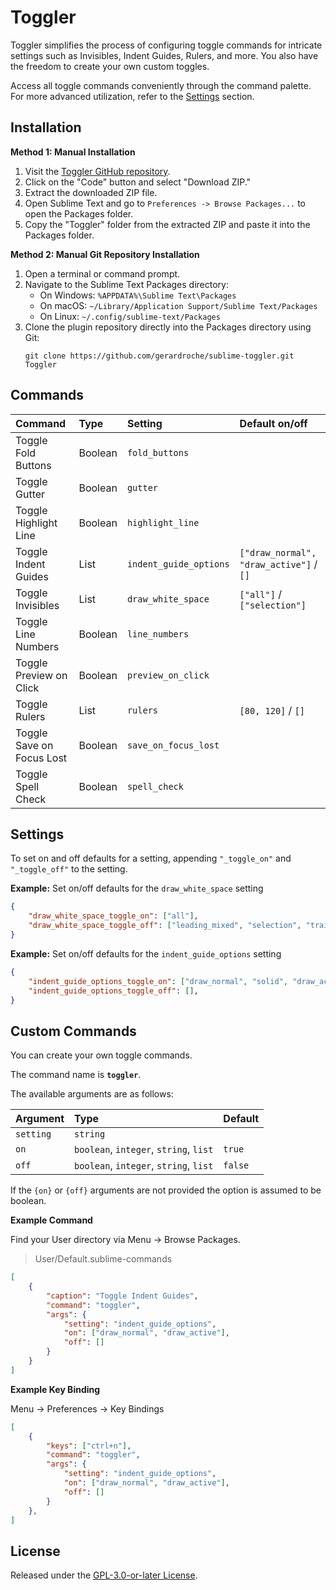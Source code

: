 # Toggler

Toggler simplifies the process of configuring toggle commands for intricate settings such as Invisibles, Indent Guides, Rulers, and more. You also have the freedom to create your own custom toggles.

Access all toggle commands conveniently through the command palette. For more advanced utilization, refer to the [Settings](#Settings) section.

## Installation

**Method 1: Manual Installation**

1. Visit the [Toggler GitHub repository](https://github.com/gerardroche/sublime-toggler).
2. Click on the "Code" button and select "Download ZIP."
3. Extract the downloaded ZIP file.
4. Open Sublime Text and go to `Preferences -> Browse Packages...` to open the Packages folder.
5. Copy the "Toggler" folder from the extracted ZIP and paste it into the Packages folder.

**Method 2: Manual Git Repository Installation**

1. Open a terminal or command prompt.
2. Navigate to the Sublime Text Packages directory:
    - On Windows: `%APPDATA%\Sublime Text\Packages`
    - On macOS: `~/Library/Application Support/Sublime Text/Packages`
    - On Linux: `~/.config/sublime-text/Packages`
3. Clone the plugin repository directly into the Packages directory using Git:
   ```
   git clone https://github.com/gerardroche/sublime-toggler.git Toggler
   ```

## Commands

| Command                     | Type      | Setting                   | Default on/off
| :-------------------------- | :-------- | :------------------------ | :-------------
| Toggle Fold Buttons         | Boolean   | `fold_buttons`            |
| Toggle Gutter               | Boolean   | `gutter`                  |
| Toggle Highlight Line       | Boolean   | `highlight_line`          |
| Toggle Indent Guides        | List      | `indent_guide_options`    | `["draw_normal", "draw_active"]` / `[]`
| Toggle Invisibles           | List      | `draw_white_space`        | `["all"]` / `["selection"]`
| Toggle Line Numbers         | Boolean   | `line_numbers`            |
| Toggle Preview on Click     | Boolean   | `preview_on_click`        |
| Toggle Rulers               | List      | `rulers`                  | `[80, 120]` / `[]`
| Toggle Save on Focus Lost   | Boolean   | `save_on_focus_lost`      |
| Toggle Spell Check          | Boolean   | `spell_check`             |

## Settings

To set on and off defaults for a setting, appending `"_toggle_on"` and `"_toggle_off"` to the setting.

**Example:** Set on/off defaults for the `draw_white_space` setting

```json
{
    "draw_white_space_toggle_on": ["all"],
    "draw_white_space_toggle_off": ["leading_mixed", "selection", "trailing", "isolated"],
}
```

**Example:** Set on/off defaults for the `indent_guide_options` setting

```json
{
    "indent_guide_options_toggle_on": ["draw_normal", "solid", "draw_active"],
    "indent_guide_options_toggle_off": [],
}
```

## Custom Commands

You can create your own toggle commands.

The command name is **`toggler`**.

The available arguments are as follows:

Argument  | Type                                    | Default
:-------- | :-------------------------------------- | :-------
`setting` | `string`                                |
`on`      | `boolean`, `integer`, `string`, `list`  | `true`
`off`     | `boolean`, `integer`, `string`, `list`  | `false`

If the `{on}` or `{off}` arguments are not provided the option is assumed to be boolean.

**Example Command**

Find your User directory via Menu → Browse Packages.

> User/Default.sublime-commands

```json
[
    {
        "caption": "Toggle Indent Guides",
        "command": "toggler",
        "args": {
            "setting": "indent_guide_options",
            "on": ["draw_normal", "draw_active"],
            "off": []
        }
    }
]
```

**Example Key Binding**

Menu → Preferences → Key Bindings

```json
[
    {
        "keys": ["ctrl+n"],
        "command": "toggler",
        "args": {
            "setting": "indent_guide_options",
            "on": ["draw_normal", "draw_active"],
            "off": []
        }
    },
]
```

## License

Released under the [GPL-3.0-or-later License](LICENSE).
